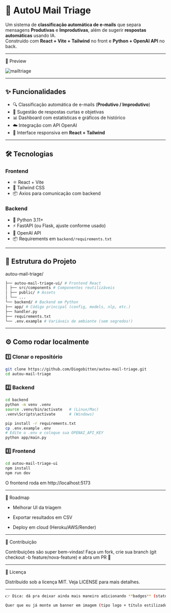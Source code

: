 # 📧 AutoU Mail Triage  

Um sistema de **classificação automática de e-mails** que separa mensagens **Produtivas** e **Improdutivas**, além de sugerir **respostas automáticas** usando IA.  
Construído com **React + Vite + Tailwind** no front e **Python + OpenAI API** no back.

---
📸 Preview

![mailtriage](https://github.com/user-attachments/assets/7575bdc0-81ae-4061-864f-10527117fff3)

---

## ✨ Funcionalidades
- 🔍 Classificação automática de e-mails (**Produtivo / Improdutivo**)  
- 🤖 Sugestão de respostas curtas e objetivas  
- 📊 Dashboard com estatísticas e gráficos de histórico  
- ☁️ Integração com API OpenAI  
- 🎨 Interface responsiva em **React + Tailwind**  

---

## 🛠️ Tecnologias

### Frontend
- ⚛️ React + Vite  
- 🎨 Tailwind CSS  
- 📦 Axios para comunicação com backend  

### Backend
- 🐍 Python 3.11+  
- ⚡ FastAPI (ou Flask, ajuste conforme usado)  
- 🔑 OpenAI API  
- 📦 Requirements em `backend/requirements.txt`

---

## 📂 Estrutura do Projeto

autou-mail-triage/
```bash
├── autou-mail-triage-ui/ # Frontend React
│ ├── src/components # Componentes reutilizáveis
│ ├── public/ # Assets
│ └── ...
└── backend/ # Backend em Python
├── app/ # Código principal (config, models, nlp, etc.)
├── handler.py
├── requirements.txt
└── .env.example # Variáveis de ambiente (sem segredos!)
```

---

## ⚙️ Como rodar localmente

### 1️⃣ Clonar o repositório
```bash
git clone https://github.com/Diogobitten/autou-mail-triage.git
cd autou-mail-triage
````
### 2️⃣ Backend
```bash
cd backend
python -m venv .venv
source .venv/bin/activate   # (Linux/Mac)
.venv\Scripts\activate      # (Windows)

pip install -r requirements.txt
cp .env.example .env
# Edite o .env e coloque sua OPENAI_API_KEY
python app/main.py
```
### 3️⃣ Frontend
```bash
cd autou-mail-triage-ui
npm install
npm run dev
```
O frontend roda em http://localhost:5173

---

🚀 Roadmap

 - Melhorar UI da triagem

 - Exportar resultados em CSV

 - Deploy em cloud (Heroku/AWS/Render)

 ---

 🤝 Contribuição

Contribuições são super bem-vindas!
Faça um fork, crie sua branch (git checkout -b feature/nova-feature) e abra um PR 🚀

---
📜 Licença

Distribuído sob a licença MIT. Veja LICENSE para mais detalhes.

---
```bash
👉 Dica: dá pra deixar ainda mais maneiro adicionando **badges** (status do GitHub Actions, versão Node/Python, etc.) e um **banner** no topo.  

Quer que eu já monte um banner em imagem (tipo logo + título estilizado pro seu projeto) pra você colocar no começo do README?

 ```


